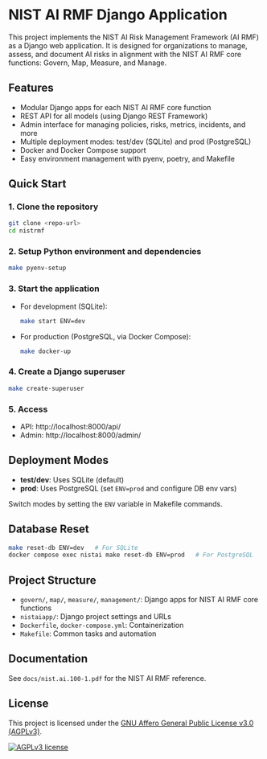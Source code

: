# NIST AI RMF Django Application

This project implements the NIST AI Risk Management Framework (AI RMF) as a Django web application. It is designed for organizations to manage, assess, and document AI risks in alignment with the NIST AI RMF core functions: Govern, Map, Measure, and Manage.

## Features
- Modular Django apps for each NIST AI RMF core function
- REST API for all models (using Django REST Framework)
- Admin interface for managing policies, risks, metrics, incidents, and more
- Multiple deployment modes: test/dev (SQLite) and prod (PostgreSQL)
- Docker and Docker Compose support
- Easy environment management with pyenv, poetry, and Makefile

## Quick Start

### 1. Clone the repository
```bash
git clone <repo-url>
cd nistrmf
```

### 2. Setup Python environment and dependencies
```bash
make pyenv-setup
```

### 3. Start the application
- For development (SQLite):
  ```bash
  make start ENV=dev
  ```
- For production (PostgreSQL, via Docker Compose):
  ```bash
  make docker-up
  ```

### 4. Create a Django superuser
```bash
make create-superuser
```

### 5. Access
- API: http://localhost:8000/api/
- Admin: http://localhost:8000/admin/

## Deployment Modes
- **test/dev**: Uses SQLite (default)
- **prod**: Uses PostgreSQL (set `ENV=prod` and configure DB env vars)

Switch modes by setting the `ENV` variable in Makefile commands.

## Database Reset
```bash
make reset-db ENV=dev   # For SQLite
docker compose exec nistai make reset-db ENV=prod   # For PostgreSQL
```

## Project Structure
- `govern/`, `map/`, `measure/`, `management/`: Django apps for NIST AI RMF core functions
- `nistaiapp/`: Django project settings and URLs
- `Dockerfile`, `docker-compose.yml`: Containerization
- `Makefile`: Common tasks and automation

## Documentation
See `docs/nist.ai.100-1.pdf` for the NIST AI RMF reference.

## License

This project is licensed under the [GNU Affero General Public License v3.0 (AGPLv3)](https://www.gnu.org/licenses/agpl-3.0.html).

[![AGPLv3 license](https://img.shields.io/badge/License-AGPL%20v3-blue.svg)](https://www.gnu.org/licenses/agpl-3.0.html)

